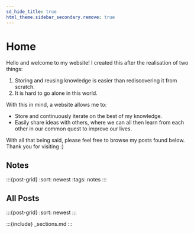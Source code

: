 ```yaml
---
sd_hide_title: true
html_theme.sidebar_secondary.remove: true
---
```


# Home

Hello and welcome to my website! I created this after the realisation of two things:

1. Storing and reusing knowledge is easier than rediscovering it from scratch.
1. It is hard to go alone in this world.

With this in mind, a website allows me to:

- Store and continuously iterate on the best of my knowledge.
- Easily share ideas with others, where we can all then learn from each other in our common quest to improve our lives.

With all that being said, please feel free to browse my posts found below. Thank you for visiting :)

## Notes

:::{post-grid}
:sort: newest
:tags: notes
:::

## All Posts

:::{post-grid}
:sort: newest
:::

<!-- Do not delete this as it will break section navigation otherwise -->
:::{include} _sections.md
:::
